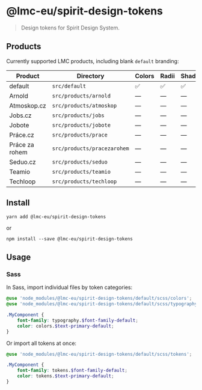 # @lmc-eu/spirit-design-tokens

> Design tokens for Spirit Design System.

## Products

Currently supported LMC products, including blank `default` branding:

| Product          | Directory                     | Colors | Radii | Shadows | Spacing | Typography |
|------------------|-------------------------------|--------|-------|---------|---------|------------|
| default          | `src/default`                 | ✅     | ✅     | ✅      | ✅      | ✅         |
| Arnold           | `src/products/arnold`         | —      | —     | —       | —       | —          |
| Atmoskop.cz      | `src/products/atmoskop`       | —      | —     | —       | —       | —          |
| Jobs.cz          | `src/products/jobs`           | —      | —     | —       | —       | —          |
| Jobote           | `src/products/jobote`         | —      | —     | —       | —       | —          |
| Práce.cz         | `src/products/prace`          | —      | —     | —       | —       | —          |
| Práce za rohem   | `src/products/pracezarohem`   | —      | —     | —       | —       | —          |
| Seduo.cz         | `src/products/seduo`          | —      | —     | —       | —       | —          |
| Teamio           | `src/products/teamio`         | —      | —     | —       | —       | —          |
| Techloop         | `src/products/techloop`       | —      | —     | —       | —       | —          |

## Install

```shell
yarn add @lmc-eu/spirit-design-tokens
```

or

```shell
npm install --save @lmc-eu/spirit-design-tokens
```

## Usage

### Sass

In Sass, import individual files by token categories:

```scss
@use 'node_modules/@lmc-eu/spirit-design-tokens/default/scss/colors';
@use 'node_modules/@lmc-eu/spirit-design-tokens/default/scss/typography';

.MyComponent {
    font-family: typography.$font-family-default;
    color: colors.$text-primary-default;
}
```

Or import all tokens at once:

```scss
@use 'node_modules/@lmc-eu/spirit-design-tokens/default/scss/tokens';

.MyComponent {
    font-family: tokens.$font-family-default;
    color: tokens.$text-primary-default;
}
```
